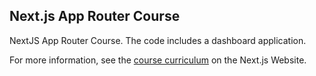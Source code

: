 ## Next.js App Router Course 

NextJS App Router Course. The code includes a dashboard application.

For more information, see the [course curriculum](https://nextjs.org/learn) on the Next.js Website.
